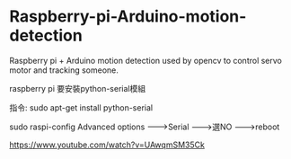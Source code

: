 # Raspberry-pi-Arduino-motion-detection
Raspberry pi + Arduino motion detection used by opencv to control servo motor and tracking someone.

raspberry pi 要安裝python-serial模組

指令: sudo apt-get install python-serial

sudo raspi-config 
Advanced options --->Serial --->選NO --->reboot


https://www.youtube.com/watch?v=UAwqmSM35Ck
